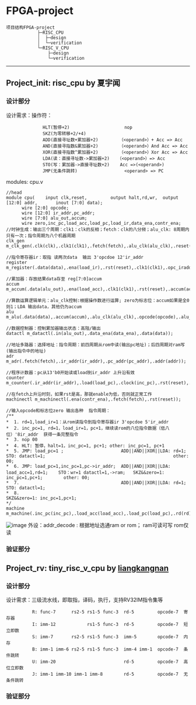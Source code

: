 # FPGA-project
    项目结构FPGA-project
                ├─RISC_CPU
                │  ├─design
                │  └─verification
                └─RISC_V_CPU
                    ├─design
                    └─verification
---
## Project_init: risc_cpu by 夏宇闻
### 设计部分
设计需求：操作符： 

                  HLT(暂停+2)                     nop
                  SKZ(为零转移+2/+4)    
                  ADD(直接寻址数+累加器+2)        （<operand>）+ Acc => Acc
                  AND(直接寻指数&累加器+2)        （<operand>）And Acc => Acc
                  XOR(直接寻指数^累加器+2)        （<operand>）Xor Acc => Acc
                  LDA(读：直接寻址数->累加器+2)   （<operand>）=> Acc
                  STO(写：累加器->直接寻址数+2)    Acc =>(<operand>)
                  JMP(无条件跳转)                  <operand> => PC
                  

modules: cpu.v
```
//head
module cpu(    input clk,reset,         output halt,rd,wr,  output [12:0] addr,       inout [7:0] data);
      wire [2:0] opcode;
      wire [12:0] ir_addr,pc_addr;
      wire [7:0] alu_out,accum;
      wire zero,inc_pc,load_acc,load_pc,load_ir,data_ena,contr_ena;
//时钟生成：输出三个周期：clk1：clk的反相；fetch：clk的八分频；alu_clk: 8周期内只有一次；指令周期为八个机器周期
clk_gen m_clk_gen(.clk(clk),.clk1(clk1),.fetch(fetch),.alu_clk(alu_clk),.reset(reset));

//指令寄存器ir：取指 读两次data  输出 3'opcdoe 12'ir_addr
register m_register(.data(data),.ena(load_ir),.rst(reset),.clk1(clk1),.opc_iraddr({opcode,ir_addr}));

//累加器：存放结果data存至 reg[7:0]accum
accum m_accum(.data(alu_out),.ena(load_acc),.clk1(clk1),.rst(reset),.accum(accum));

//算数运算逻辑单元：alu_clk控制:根据操作数进行运算; zero为标志位：accum如果是全0则1；LDA 输出data，其他仍为accum
alu m_alu(.data(data),.accum(accum),.alu_clk(alu_clk),.opcode(opcode),.alu_out(alu_out),.zero(zero));

//数据控制器：控制累加器输出状态：高阻/输出
datactl m_datactl(.in(alu_out),.data_ena(data_ena),.data(data));

//地址多路器：选择地址：指令周期：前四周期从rom中读(输出pc地址)；后四周期对ram写(输出指令中的地址)
adr m_adr(.fetch(fetch),.ir_addr(ir_addr),.pc_addr(pc_addr),.addr(addr));

//程序计数器：pc从13'b0开始读或load到ir_addr 上升沿有效
counter m_counter(.ir_addr(ir_addr),.load(load_pc),.clock(inc_pc),.rst(reset),.pc_addr(pc_addr));

//在fetch上升沿时刻，如果rst是高，那就enable为低，否则就正常工作
machinectl m_machinectl(.ena(contr_ena),.fetch(fetch),.rst(reset));

//输入opcode和标志位zero 输出各种  指令周期：
/**
*  1. rd=1,load_ir=1：从rom读指令到指令寄存器ir 3'opcdoe 5'ir_addr
*  2. inc_pc=1, rd=1，load_ir=1，pc+1，继续读rom的八位指令数据（低八位）'8ir_addr  获得一条完整指令
*  3. nop 00
*  4. HLT: 暂停，halt=1，inc_pc=1, pc+1; other: inc_pc=1, pc+1
*  5. JMP: load_pc=1 ;                      ADD||AND||XOR||LDA: rd=1;               STO: datactl=1;                                                 other: 00;
*  6. JMP: load_pc=1,inc_pc=1,pc->ir_addr;  ADD||AND||XOR||LDA: load_acc=1,rd=1;    STO：wr=1 datactl=1,->ram;   SKZ&&zero=1: inc_pc=1,pc+1;        other: 00;
*  7.                                       ADD||AND||XOR||LDA: rd=1;               STO: datactl=1; 
*  8.                                                                                                            SKZ&&zero=1: inc_pc=1,pc+1;
*/
machine m_machine(.inc_pc(inc_pc),.load_acc(load_acc),.load_pc(load_pc),.rd(rd),.wr(wr),.load_ir(load_ir),.clk1(clk1),.datactl_ena(data_ena),.halt(halt),.zero(zero),.ena(contr_ena),.opcode(opcode));

```
![image](https://user-images.githubusercontent.com/41823230/177723406-e3e15e1c-9ad9-4fa2-b6d7-e6655300a38a.png)
外设：addr_decode : 根据地址选通ram or rom； ram可读可写 rom仅读

### 验证部分


## Project_rv: tiny_risc_v_cpu by [liangkangnan](https://gitee.com/liangkangnan/tinyriscv)

### 设计部分
设计需求：三级流水线，即取指，译码，执行，支持RV32IM指令集等
```
          R: func-7      rs2-5 rs1-5 func-3  rd-5         opcode-7  寄存器
          I: imm-12            rs1-5 func-3  rd-5         opcode-7  短立即数
          S: imm-7       rs2-5 rs1-5 func-3  imm-5        opcode-7  内存
          B: imm-1 imm-6 rs2-5 rs1-5 func-3  imm-4 imm-1  opcode-7  条件跳转
          U: imm-20                          rd-5         opcode-7  高位立即数
          J: imm-1 imm-10 imm-1 imm-8        rd-5         opcode-7  无条件跳转
```

### 验证部分
